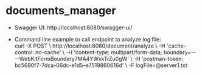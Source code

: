 # documents_manager

- Swagger UI: http://localhost:8080/swagger-ui/

- Command line example to call endpoint to analyze log file:  
    curl -X POST \ 
    http://localhost:8080/document/analyze \ 
    -H 'cache-control: no-cache' \ 
    -H 'content-type: multipart/form-data; boundary=----WebKitFormBoundary7MA4YWxkTrZu0gW' \ 
    -H 'postman-token: bc5690f7-7dca-06dc-e1d5-e7519860616d' \ 
    -F logFile=@server1.txt